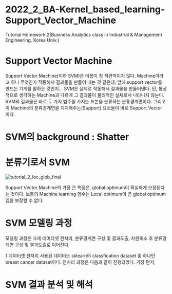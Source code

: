 # 2022_2_BA-Kernel_based_learning-Support_Vector_Machine
Tutorial Homework 2(Business Analytics class in Industrial &amp; Management Engineering, Korea Univ.)


# Support Vector Machine
Support Vector Machine(이하 SVM)은 이름이 참 직관적이지 않다. Machine이라고 하니 무엇인가 작동해서 결과물을 만들어 내는 것 같은데, 앞에 support vector를 만드는 기계를 말하는 것인지... SVM은 실제로 작동해서 결과물을 만들어낸다. 단, 통상적으로 생각하는 Machine과 다르게 그 결과물이 물리적인 실체로서 나타나지 않는다. SVM의 결과물은 바로 두 가지 범주를 가지는 표본을 분류하는 분류경계면이다. 그리고 이 Machine의 분류경계면을 지지해주는(Support) 요소들이 바로 Support Vector 이다. 

# SVM의 background : Shatter

# 분류기로서 SVM

![tutorial_2_loc_glob_final](https://user-images.githubusercontent.com/106015570/198026838-c8fbb867-9d49-4371-bd7f-992606ba7fbb.png)

Support Vector Machine의 가장 큰 특징은, global optimum이 확실하게 보장된다는 것이다. 보통의 Machine learning 함수는 Local optimum이 곧 global optimum임을 보장할 수 없다.

# SVM 모델링 과정
모델링 과정은 크게 데이터셋 전처리, 분류경계면 구성 및 결과도출, 차원축소 후 분류경계면 구성 및 결과도출로 이어진다.

1 데이터셋 전처리
사용된 데이터는 sklearn의 classfication dataset 중 하나인 breast cancer dataset이다. 전처리 과정은 다음과 같이 진행되었다. 가장 먼저, 



# SVM 결과 분석 및 해석
